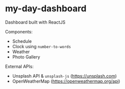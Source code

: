 # my-day-dashboard
Dashboard built with ReactJS

Components:
- Schedule
- Clock using `number-to-words`
- Weather
- Photo Gallery

External APIs:
- Unsplash API & `unsplash-js` (https://unsplash.com)
- OpenWeatherMap (https://openweathermap.org/api)
